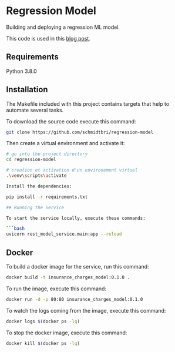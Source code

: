# Regression Model

Building and deploying a regression ML model.

This code is used in this [blog post](https://www.tekhnoal.com/regression-model.html).

## Requirements

Python 3.8.0

## Installation 

The Makefile included with this project contains targets that help to automate several tasks.

To download the source code execute this command:

```bash
git clone https://github.com/schmidtbri/regression-model
```

Then create a virtual environment and activate it:

```bash
# go into the project directory
cd regression-model

# creation et activation d'un environement virtuel
.\venv\scripts\activate

Install the dependencies:

pip install -r requirements.txt

## Running the Service

To start the service locally, execute these commands:

```bash
uvicorn rest_model_service.main:app --reload
```

## Docker

To build a docker image for the service, run this command:

```bash
docker build -t insurance_charges_model:0.1.0 .
```

To run the image, execute this command:

```bash
docker run -d -p 80:80 insurance_charges_model:0.1.0
```

To watch the logs coming from the image, execute this command:

```bash
docker logs $(docker ps -lq)
```

To stop the docker image, execute this command:

```bash
docker kill $(docker ps -lq)
```
